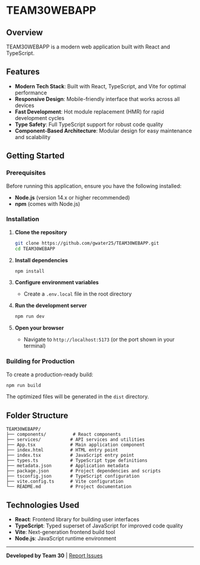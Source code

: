 # TEAM30WEBAPP

## Overview

TEAM30WEBAPP is a modern web application built with React and TypeScript.

## Features

- **Modern Tech Stack**: Built with React, TypeScript, and Vite for optimal performance
- **Responsive Design**: Mobile-friendly interface that works across all devices
- **Fast Development**: Hot module replacement (HMR) for rapid development cycles
- **Type Safety**: Full TypeScript support for robust code quality
- **Component-Based Architecture**: Modular design for easy maintenance and scalability

## Getting Started

### Prerequisites

Before running this application, ensure you have the following installed:
- **Node.js** (version 14.x or higher recommended)
- **npm** (comes with Node.js)

### Installation

1. **Clone the repository**
   ```bash
   git clone https://github.com/gwater25/TEAM30WEBAPP.git
   cd TEAM30WEBAPP
   ```

2. **Install dependencies**
   ```bash
   npm install
   ```

3. **Configure environment variables**
   - Create a `.env.local` file in the root directory

4. **Run the development server**
   ```bash
   npm run dev
   ```

5. **Open your browser**
   - Navigate to `http://localhost:5173` (or the port shown in your terminal)

### Building for Production

To create a production-ready build:

```bash
npm run build
```

The optimized files will be generated in the `dist` directory.

## Folder Structure

```
TEAM30WEBAPP/
├── components/          # React components
├── services/           # API services and utilities
├── App.tsx             # Main application component
├── index.html          # HTML entry point
├── index.tsx           # JavaScript entry point
├── types.ts            # TypeScript type definitions
├── metadata.json       # Application metadata
├── package.json        # Project dependencies and scripts
├── tsconfig.json       # TypeScript configuration
├── vite.config.ts      # Vite configuration
└── README.md           # Project documentation
```

## Technologies Used

- **React**: Frontend library for building user interfaces
- **TypeScript**: Typed superset of JavaScript for improved code quality
- **Vite**: Next-generation frontend build tool
- **Node.js**: JavaScript runtime environment

---

**Developed by Team 30** | [Report Issues](https://github.com/gwater25/TEAM30WEBAPP/issues)
